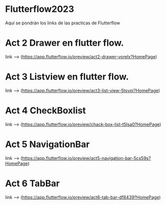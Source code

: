 # Flutterflow2023
Aquí se pondrán los links de las practicas de Flutterflow

# Act 2 Drawer en flutter flow.
link --> (https://app.flutterflow.io/preview/act2-drawer-vorelx?HomePage)

# Act 3 Listview en flutter flow.
link --> (https://app.flutterflow.io/preview/act3-list-view-5tsvpi?HomePage)

# Act 4 CheckBoxlist
link --> (https://app.flutterflow.io/preview/chack-box-list-t5lsa0?HomePage)

# Act 5 NavigationBar
link --> (https://app.flutterflow.io/preview/act5-navigation-bar-5cs59s?HomePage)

# Act 6 TabBar
link --> (https://app.flutterflow.io/preview/act6-tab-bar-df8439?HomePage)
